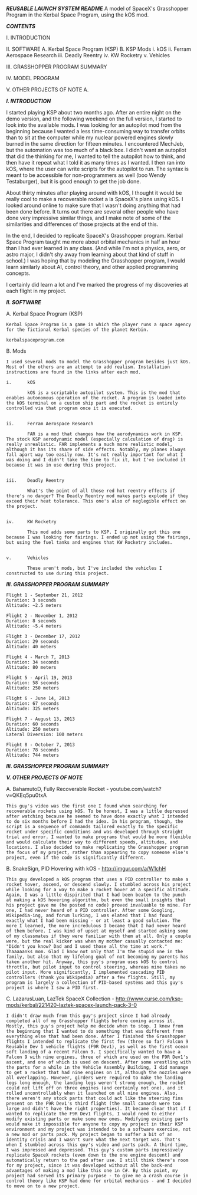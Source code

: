 *****REUSABLE LAUNCH SYSTEM README*****
A model of SpaceX's Grasshopper Program in the Kerbal Space Program, using the kOS mod.

*****CONTENTS*****

I.	INTRODUCTION

II.	SOFTWARE
	A.	Kerbal Space Program (KSP)
	B.	KSP Mods
		i.		kOS
		ii.		Ferram Aerospace Research
		iii.	Deadly Reentry
		iv.		KW Rocketry
		v.		Vehicles

III. GRASSHOPPER PROGRAM SUMMARY

IV. MODEL PROGRAM

V. OTHER PROJECTS OF NOTE
	A.	

*****I. INTRODUCTION*****

I started playing KSP about two months ago. After an entire night on the demo version, and the following weekend on the full version, I started to look into the available mods. I was looking for an autopilot mod from the beginning because I wanted a less time-consuming way to transfer orbits than to sit at the computer while my nuclear powered engines slowly burned in the same direction for fifteen minutes. I encountered MechJeb, but the automation was too much of a black box. I didn't want an autopilot that did the thinking for me, I wanted to tell the autopilot how to think, and then have it repeat what I told it as many times as I wanted. I then ran into kOS, where the user can write scripts for the autopilot to run. The syntax is meant to be accessible for non-programmers as well (boo Wendy Testaburger), but it is good enough to get the job done.

About thirty minutes after playing around with kOS, I thought it would be really cool to make a recoverable rocket a la SpaceX's plans using kOS. I looked around online to make sure that I wasn't doing anything that had been done before. It turns out there are several other people who have done very impressive similar things, and I make note of some of the similarities and differences of those projects at the end of this.

In the end, I decided to replicate SpaceX's Grasshopper program. Kerbal Space Program taught me more about orbital mechanics in half an hour than I had ever learned in any class. (And while I'm not a physics, aero, or astro major, I didn't shy away from learning about that kind of stuff in school.) I was hoping that by modeling the Grasshopper program, I would learn similarly about AI, control theory, and other applied programming concepts.

I certainly did learn a lot and I've marked the progress of my discoveries at each flight in my project.

*****II. SOFTWARE*****

A. Kerbal Space Program (KSP)

	Kerbal Space Program is a game in which the player runs a space agency for the fictional Kerbal species of the planet Kerbin.

	kerbalspaceprogram.com

B. Mods
	
	I used several mods to model the Grasshopper program besides just kOS. Most of the others are an attempt to add realism. Installation instructions are found in the links after each mod.

	i.		kOS

			kOS is a scriptable autopilot system. This is the mod that enables autonomous operation of the rocket. A program is loaded into the kOS terminal on a custom ship part and the rocket is entirely controlled via that program once it is executed.


	ii. 	Ferram Aerospace Research

			FAR is a mod that changes how the aerodynamics work in KSP. The stock KSP aerodynamic model (especially calculation of drag) is really unrealistic. FAR implements a much more realistic model, although it has its share of side effects. Notably, my planes always fall apart way too easily now. It's not really important for what I was doing and I didn't take the time to fix it, but I've included it because it was in use during this project.


	iii.	Deadly Reentry

			What's the point of all those red hot reentry effects if there's no danger? The Deadly Reentry mod makes parts explode if they exceed their heat tolerance. This one's also of neglegible effect on the project.


	iv.		KW Rocketry

			This mod adds some parts to KSP. I originally got this one because I was looking for fairings. I ended up not using the fairings, but using the fuel tanks and engines that KW Rocketry includes.


	v.		Vehicles

			These aren't mods, but I've included the vehicles I constructed to use during this project.

*****III. GRASSHOPPER PROGRAM SUMMARY*****

	Flight 1 - September 21, 2012
	Duration: 3 seconds
	Altitude: ~2.5 meters

	Flight 2 - November 1, 2012
	Duration: 8 seconds
	Altitude: ~5.4 meters

	Flight 3 - December 17, 2012
	Duration: 29 seconds
	Altitude: 40 meters

	Flight 4 - March 7, 2013
	Duration: 34 seconds
	Altitude: 80 meters

	Flight 5 - April 19, 2013
	Duration: 58 seconds
	Altitude: 250 meters

	Flight 6 - June 14, 2013
	Duration: 67 seconds
	Altitude: 325 meters

	Flight 7 - August 13, 2013
	Duration: 60 seconds
	Altitude: 250 meters
	Lateral Diversion: 100 meters

	Flight 8 - October 7, 2013
	Duration: 78 seconds
	Altitude: 744 meters

*****III. GRASSHOPPER PROGRAM SUMMARY*****



*****V. OTHER PROJECTS OF NOTE*****

A.	BahamutoD, Fully Recoverable Rocket - youtube.com/watch?v=QKEq5pu0txA

	This guy's video was the first one I found when searching for recoverable rockets using kOS. To be honest, I was a little depressed after watching because he seemed to have done exactly what I intended to do six months before I had the idea. In his program, though, the script is a sequence of commands tailored exactly to the specific rocket under specific conditions and was developed through straight trial and error. I wanted to make programs that would be more flexible and would calculate their way to different speeds, altitudes, and locations. I also decided to make replicating the Grasshopper program the focus of my project, rather than appearing to copy someone else's project, even if the code is significantly different.

B.	SnakeSign, PID Hovering with kOS - http://imgur.com/a/W1chH

	This guy developed a kOS program that uses a PID controller to make a rocket hover, ascend, or descend slowly. I stumbled across his project while looking for a way to make a rocket hover at a specific altitude. Again, I was a little dispirited that I had been beaten to the punch at making a kOS hovering algorithm, but even the small insights that his project gave me (he posted no code) proved invaluable to mine. For one, I had never heard of a PID controller. After some Googling, Wikipedia-ing, and forum lurking, I was elated that I had found exactly what I had been missing - or at least a good solution. The more I learned, the more incredulous I became that I had never heard of them before. I was kind of upset at myself and started asking some of my classmates if they were familiar with them at all. Only a couple were, but the real kicker was when my mother casually contacted me: "Didn't you know? Dad and I used those all the time at work." Thaaaaanks mom. Glad I know not only that I'm the stupid one in the family, but also that my lifelong goal of not becoming my parents has taken another hit. Anyway, this guy's program uses kOS to control throttle, but pilot input to control steering, whereas mine takes no pilot input. More significantly, I implemented cascading PID controllers (thank you Wikipedia) after a few flights. Still, my program is largely a collection of PID-based systems and this guy's project is where I saw a PID first.

C.	LazarusLuan, LazTek SpaceX Collection - http://www.curse.com/ksp-mods/kerbal/221420-laztek-spacex-launch-pack-3-0

	I didn't draw much from this guy's project since I had already completed all of my Grasshopper flights before coming across it. Mostly, this guy's project help me decide when to stop. I knew from the beginning that I wanted to do something that was different from everything else that had been done. After I finished the Grasshopper flights I intended to replicate the first few (three so far) Falcon 9 Reusable Dev 1 vehicle flights (F9R Dev1), as well as the first ocean soft landing of a recent Falcon 9. I specifically wanted to have a Falcon 9 with nine engines, three of which are used on the F9R Dev1's ascent, and one of which is used on descent. After some wrestling with the parts for a while in the Vehicle Assembly Building, I did manange to get a rocket that had nine engines on it, although the nozzles were all overlapping. However, girders were required to make the landing legs long enough, the landing legs weren't strong enough, the rocket could not lift off on three engines (and certainly not one), and it rolled uncontrollably when it launched on all nine engines. Also, there weren't any stock parts that could act like the steering fins present on the F9R Dev1's third flight (the small canards were too large and didn't have the right properties). It became clear that if I wanted to replicate the F9R Dev1 flights, I would need to either modify existing parts or make some new ones. Modifying existing parts would make it impossible for anyone to copy my project in their KSP environment and my project was intended to be a software exercise, not a new mod or parts pack. My project began to suffer a bit of an identity crisis and I wasn't sure what the next target was. That's when I stumbled across this guy's video and parts pack. A third time, I was impressed and depressed. This guy's custom parts impressively replicate SpaceX rockets (even down to the one engine descent) and automatically return to the pad after use. I still think there's room for my project, since it was developed without all the back-end advantages of making a mod like this one in C#. By this point, my project had served its primary purpose - to give me a crash course in control theory like KSP had done for orbital mechanics - and I decided to move on to a new project.
